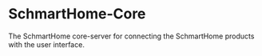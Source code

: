 # SchmartHome-Core

The SchmartHome core-server for connecting the SchmartHome products with the user interface.
